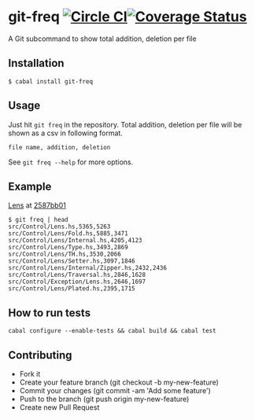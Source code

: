 
# git-freq [![Circle CI](https://circleci.com/gh/fujimura/git-freq.svg?style=shield)](https://circleci.com/gh/fujimura/git-freq)[![Coverage Status](https://img.shields.io/coveralls/fujimura/git-freq.svg)](https://coveralls.io/r/fujimura/git-freq?branch=master)

A Git subcommand to show total addition, deletion per file

## Installation

```
$ cabal install git-freq
```

## Usage

Just hit `git freq` in the repository. Total addition, deletion per file will be shown as a csv in following format.

`file name, addition, deletion`

See `git freq --help` for more options.

## Example

[Lens](https://github.com/ekmett/lens) at [2587bb01](https://github.com/ekmett/lens/commit/2587bb01a1f63199130b15c9e65bf4557480318d)

```
$ git freq | head
src/Control/Lens.hs,5365,5263
src/Control/Lens/Fold.hs,5885,3471
src/Control/Lens/Internal.hs,4205,4123
src/Control/Lens/Type.hs,3493,2869
src/Control/Lens/TH.hs,3530,2066
src/Control/Lens/Setter.hs,3097,1846
src/Control/Lens/Internal/Zipper.hs,2432,2436
src/Control/Lens/Traversal.hs,2846,1628
src/Control/Exception/Lens.hs,2646,1697
src/Control/Lens/Plated.hs,2395,1715
```

## How to run tests

```
cabal configure --enable-tests && cabal build && cabal test
```

## Contributing

- Fork it
- Create your feature branch (git checkout -b my-new-feature)
- Commit your changes (git commit -am 'Add some feature')
- Push to the branch (git push origin my-new-feature)
- Create new Pull Request
